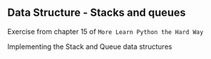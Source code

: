 ## Data Structure - Stacks and queues

Exercise from chapter 15 of `More Learn Python the Hard Way`

Implementing the Stack and Queue data structures